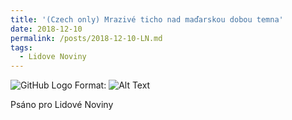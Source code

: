 ```yaml
---
title: '(Czech only) Mrazivé ticho nad maďarskou dobou temna'
date: 2018-12-10
permalink: /posts/2018-12-10-LN.md
tags:
  - Lidove Noviny
---
```


![GitHub Logo](/images/LN.PNG)
Format: ![Alt Text](url)

Psáno pro Lidové Noviny
